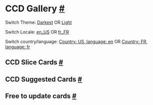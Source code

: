<div class="gallery-content">
  <h1 id="ccd-gallery" tabindex="-1">CCD Gallery <a class="header-anchor" href="#ccd-gallery" href="#ccd-gallery" title="Permalink to this heading">#</a></h1>
  Switch Theme: <a class="theme-toggle spectrum-Link spectrum-Link--secondary" value="darkest" href="#">Darkest</a> OR <a class="theme-toggle spectrum-Link spectrum-Link--secondary" value="light" href="#">Light</a>

  Switch Locale: <a class="locale-toggle spectrum-Link spectrum-Link--secondary" value="en_US" href="?locale=en_US">en_US</a> OR <a class="locale-toggle spectrum-Link spectrum-Link--secondary" value="fr_FR" href="?locale=fr_FR">fr_FR</a>

  Switch country/language: <a class="locale-toggle spectrum-Link spectrum-Link--secondary" value="US,en" href="?country=US&language=en">Country: US, language: en</a> OR <a class="locale-toggle spectrum-Link spectrum-Link--secondary" value="FR,fr" href="?country=FR&language=fr">Country: FR, language: fr</a>

  <h2 id="ccd-slice-card" tabindex="-1">CCD Slice Cards <a class="header-anchor" href="#ccd-slice-card" title="Permalink to this heading">#</a></h2>
  <div class="three-merch-cards ccd-slice">
      <merch-card><aem-fragment fragment="0ef2a804-e788-4959-abb8-b4d96a18b0ef"></aem-fragment></merch-card>
      <merch-card><aem-fragment fragment="c13897c7-de77-4e45-b23b-eec9fd66cad1"></aem-fragment></merch-card>  
      <merch-card><aem-fragment fragment="58c7906f-70a6-4e2b-bc29-257ff2ade513"></aem-fragment></merch-card>
      <merch-card><aem-fragment fragment="51c23f28-504f-450d-9764-0e60f1e279b2"></aem-fragment></merch-card>
      <merch-card><aem-fragment fragment="2a293069-1f9a-45ae-9840-2fa0303fe685"></aem-fragment></merch-card>
      <merch-card><aem-fragment fragment="3d26df5b-0784-4967-8149-8a9e59131084"></aem-fragment></merch-card>
    <merch-card><aem-fragment fragment="bdf40d06-5914-4f1f-aa10-77c5676fe671"></aem-fragment></merch-card>
    <merch-card><aem-fragment fragment="31205553-b453-4c9e-a2ef-7b6aa7bfdc72"></aem-fragment></merch-card>
    <merch-card><aem-fragment fragment="f3e5f2e7-df41-4300-87b9-465b3ad11abc"></aem-fragment></merch-card>
    <merch-card><aem-fragment fragment="c25b20cc-e8a3-4854-b94f-51eec7d0ec25"></aem-fragment></merch-card>
    <merch-card><aem-fragment fragment="6b3c6c4e-e19f-4d08-914f-fcfd9f77ca14"></aem-fragment></merch-card>
  </div>

  <h2 id="ccd-suggested-card" tabindex="-1">CCD Suggested Cards <a class="header-anchor" href="#ccd-suggested-card" title="Permalink to this heading">#</a></h2>
  <div class="three-merch-cards ccd-suggested">
      <merch-card><aem-fragment fragment="0a2ac7c9-1965-488e-beca-856849305313"></aem-fragment></merch-card>
      <merch-card><aem-fragment fragment="549f6981-f5c8-4512-b41c-313d60f375b2"></aem-fragment></merch-card>
      <merch-card><aem-fragment fragment="8b198434-f32d-4a77-8be0-cd6b9f7155b1"></aem-fragment></merch-card>
      <merch-card><aem-fragment fragment="cdfae8c5-4129-43bc-a283-9ce46d07e21f"></aem-fragment></merch-card>
      <merch-card><aem-fragment fragment="33c8f437-3c39-48cc-8afd-938a13af5732"></aem-fragment></merch-card>
      <merch-card><aem-fragment fragment="45783ec8-ed85-4595-a445-3f018ac4ad9d"></aem-fragment></merch-card>
      <merch-card><aem-fragment fragment="6217fb6d-e793-4235-af70-6f82401fc5de"></aem-fragment></merch-card>
      <merch-card><aem-fragment fragment="d23182d8-fc92-483d-bcfe-d1fe3d3ce737"></aem-fragment></merch-card>
</div>

  <h2 id="various-cards" tabindex="-1">Free to update cards <a class="header-anchor" href="#various-cards" title="Permalink to this heading">#</a></h2>
  <div class="flex-cards">
    <merch-card><aem-fragment fragment="42e9a6bf-3b94-4b13-a2ba-184591308096"></aem-fragment></merch-card>
    <merch-card><aem-fragment fragment="9744936c-94e4-4e78-806b-58dd63d02fd7"></aem-fragment></merch-card>
    <merch-card><aem-fragment fragment="1ccfef82-9870-428c-b9fc-35770a21ae4f"></aem-fragment></merch-card>
    <merch-card><aem-fragment fragment="018bf7f7-1e82-4b16-9dd1-039ee013e490"></aem-fragment></merch-card>
  </div>
</div>

